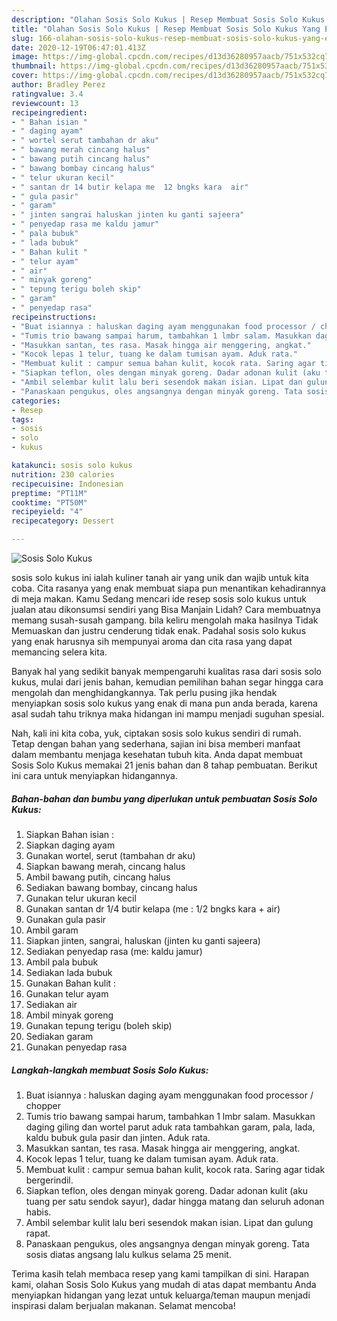 ```yaml
---
description: "Olahan Sosis Solo Kukus | Resep Membuat Sosis Solo Kukus Yang Enak Banget"
title: "Olahan Sosis Solo Kukus | Resep Membuat Sosis Solo Kukus Yang Enak Banget"
slug: 166-olahan-sosis-solo-kukus-resep-membuat-sosis-solo-kukus-yang-enak-banget
date: 2020-12-19T06:47:01.413Z
image: https://img-global.cpcdn.com/recipes/d13d36280957aacb/751x532cq70/sosis-solo-kukus-foto-resep-utama.jpg
thumbnail: https://img-global.cpcdn.com/recipes/d13d36280957aacb/751x532cq70/sosis-solo-kukus-foto-resep-utama.jpg
cover: https://img-global.cpcdn.com/recipes/d13d36280957aacb/751x532cq70/sosis-solo-kukus-foto-resep-utama.jpg
author: Bradley Perez
ratingvalue: 3.4
reviewcount: 13
recipeingredient:
- " Bahan isian "
- " daging ayam"
- " wortel serut tambahan dr aku"
- " bawang merah cincang halus"
- " bawang putih cincang halus"
- " bawang bombay cincang halus"
- " telur ukuran kecil"
- " santan dr 14 butir kelapa me  12 bngks kara  air"
- " gula pasir"
- " garam"
- " jinten sangrai haluskan jinten ku ganti sajeera"
- " penyedap rasa me kaldu jamur"
- " pala bubuk"
- " lada bubuk"
- " Bahan kulit "
- " telur ayam"
- " air"
- " minyak goreng"
- " tepung terigu boleh skip"
- " garam"
- " penyedap rasa"
recipeinstructions:
- "Buat isiannya : haluskan daging ayam menggunakan food processor / chopper"
- "Tumis trio bawang sampai harum, tambahkan 1 lmbr salam. Masukkan daging giling dan wortel parut aduk rata tambahkan garam, pala, lada, kaldu bubuk gula pasir dan jinten. Aduk rata."
- "Masukkan santan, tes rasa. Masak hingga air menggering, angkat."
- "Kocok lepas 1 telur, tuang ke dalam tumisan ayam. Aduk rata."
- "Membuat kulit : campur semua bahan kulit, kocok rata. Saring agar tidak bergerindil."
- "Siapkan teflon, oles dengan minyak goreng. Dadar adonan kulit (aku tuang per satu sendok sayur), dadar hingga matang dan seluruh adonan habis."
- "Ambil selembar kulit lalu beri sesendok makan isian. Lipat dan gulung rapat."
- "Panaskaan pengukus, oles angsangnya dengan minyak goreng. Tata sosis diatas angsang lalu kulkus selama 25 menit."
categories:
- Resep
tags:
- sosis
- solo
- kukus

katakunci: sosis solo kukus 
nutrition: 230 calories
recipecuisine: Indonesian
preptime: "PT11M"
cooktime: "PT50M"
recipeyield: "4"
recipecategory: Dessert

---
```



![Sosis Solo Kukus](https://img-global.cpcdn.com/recipes/d13d36280957aacb/751x532cq70/sosis-solo-kukus-foto-resep-utama.jpg)


sosis solo kukus ini ialah kuliner tanah air yang unik dan wajib untuk kita coba. Cita rasanya yang enak membuat siapa pun menantikan kehadirannya di meja makan.
Kamu Sedang mencari ide resep sosis solo kukus untuk jualan atau dikonsumsi sendiri yang Bisa Manjain Lidah? Cara membuatnya memang susah-susah gampang. bila keliru mengolah maka hasilnya Tidak Memuaskan dan justru cenderung tidak enak. Padahal sosis solo kukus yang enak harusnya sih mempunyai aroma dan cita rasa yang dapat memancing selera kita.



Banyak hal yang sedikit banyak mempengaruhi kualitas rasa dari sosis solo kukus, mulai dari jenis bahan, kemudian pemilihan bahan segar hingga cara mengolah dan menghidangkannya. Tak perlu pusing jika hendak menyiapkan sosis solo kukus yang enak di mana pun anda berada, karena asal sudah tahu triknya maka hidangan ini mampu menjadi suguhan spesial.


Nah, kali ini kita coba, yuk, ciptakan sosis solo kukus sendiri di rumah. Tetap dengan bahan yang sederhana, sajian ini bisa memberi manfaat dalam membantu menjaga kesehatan tubuh kita. Anda dapat membuat Sosis Solo Kukus memakai 21 jenis bahan dan 8 tahap pembuatan. Berikut ini cara untuk menyiapkan hidangannya.

<!--inarticleads1-->

##### Bahan-bahan dan bumbu yang diperlukan untuk pembuatan Sosis Solo Kukus:

1. Siapkan  Bahan isian :
1. Siapkan  daging ayam
1. Gunakan  wortel, serut (tambahan dr aku)
1. Siapkan  bawang merah, cincang halus
1. Ambil  bawang putih, cincang halus
1. Sediakan  bawang bombay, cincang halus
1. Gunakan  telur ukuran kecil
1. Gunakan  santan dr 1/4 butir kelapa (me : 1/2 bngks kara + air)
1. Gunakan  gula pasir
1. Ambil  garam
1. Siapkan  jinten, sangrai, haluskan (jinten ku ganti sajeera)
1. Sediakan  penyedap rasa (me: kaldu jamur)
1. Ambil  pala bubuk
1. Sediakan  lada bubuk
1. Gunakan  Bahan kulit :
1. Gunakan  telur ayam
1. Sediakan  air
1. Ambil  minyak goreng
1. Gunakan  tepung terigu (boleh skip)
1. Sediakan  garam
1. Gunakan  penyedap rasa




<!--inarticleads2-->

##### Langkah-langkah membuat Sosis Solo Kukus:

1. Buat isiannya : haluskan daging ayam menggunakan food processor / chopper
1. Tumis trio bawang sampai harum, tambahkan 1 lmbr salam. Masukkan daging giling dan wortel parut aduk rata tambahkan garam, pala, lada, kaldu bubuk gula pasir dan jinten. Aduk rata.
1. Masukkan santan, tes rasa. Masak hingga air menggering, angkat.
1. Kocok lepas 1 telur, tuang ke dalam tumisan ayam. Aduk rata.
1. Membuat kulit : campur semua bahan kulit, kocok rata. Saring agar tidak bergerindil.
1. Siapkan teflon, oles dengan minyak goreng. Dadar adonan kulit (aku tuang per satu sendok sayur), dadar hingga matang dan seluruh adonan habis.
1. Ambil selembar kulit lalu beri sesendok makan isian. Lipat dan gulung rapat.
1. Panaskaan pengukus, oles angsangnya dengan minyak goreng. Tata sosis diatas angsang lalu kulkus selama 25 menit.




Terima kasih telah membaca resep yang kami tampilkan di sini. Harapan kami, olahan Sosis Solo Kukus yang mudah di atas dapat membantu Anda menyiapkan hidangan yang lezat untuk keluarga/teman maupun menjadi inspirasi dalam berjualan makanan. Selamat mencoba!
